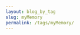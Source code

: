```yaml
---
layout: blog_by_tag
slug: myMemory
permalink: /tags/myMemory/
---
```

<script type="text/javascript">
	newGame("home");
</script>